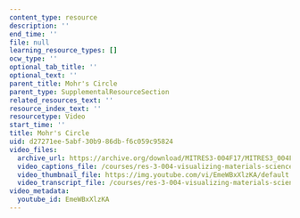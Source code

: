 ```yaml
---
content_type: resource
description: ''
end_time: ''
file: null
learning_resource_types: []
ocw_type: ''
optional_tab_title: ''
optional_text: ''
parent_title: Mohr's Circle
parent_type: SupplementalResourceSection
related_resources_text: ''
resource_index_text: ''
resourcetype: Video
start_time: ''
title: Mohr's Circle
uid: d27271ee-5abf-30b9-86db-f6c059c95824
video_files:
  archive_url: https://archive.org/download/MITRES3-004F17/MITRES3_004F17_2012_anon1_300k.mp4
  video_captions_file: /courses/res-3-004-visualizing-materials-science-fall-2017/6df600d809fb5517a816c6ddc3350e70_EmeWBxXlzKA.vtt
  video_thumbnail_file: https://img.youtube.com/vi/EmeWBxXlzKA/default.jpg
  video_transcript_file: /courses/res-3-004-visualizing-materials-science-fall-2017/d454beb59b534af980dc16bda68f0ecc_EmeWBxXlzKA.pdf
video_metadata:
  youtube_id: EmeWBxXlzKA
---
```

